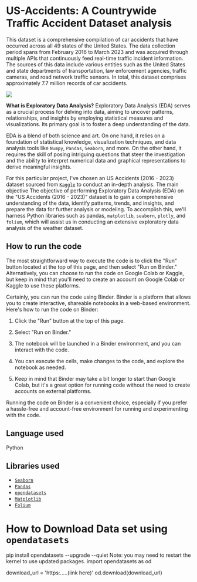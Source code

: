 # US-Accidents: A Countrywide Traffic Accident Dataset analysis


This dataset is a comprehensive compilation of car accidents that have occurred across all 49 states of the United States. The data collection period spans from February 2016 to March 2023 and was acquired through multiple APIs that continuously feed real-time traffic incident information. The sources of this data include various entities such as the United States and state departments of transportation, law enforcement agencies, traffic cameras, and road network traffic sensors. In total, this dataset comprises approximately 7.7 million records of car accidents.

![](https://i.imgur.com/ThC4Pqq.png)


**What is Exploratory Data Analysis?**
Exploratory Data Analysis (EDA) serves as a crucial process for delving into data, aiming to uncover patterns, relationships, and insights by employing statistical measures and visualizations. Its primary goal is to foster a deep understanding of the data.

EDA is a blend of both science and art. On one hand, it relies on a foundation of statistical knowledge, visualization techniques, and data analysis tools like `Numpy`, `Pandas`, `Seaborn`, and more. On the other hand, it requires the skill of posing intriguing questions that steer the investigation and the ability to interpret numerical data and graphical representations to derive meaningful insights.

For this particular project, I've chosen an US Accidents (2016 - 2023) dataset sourced from [`Kaggle`](https://www.kaggle.com/datasets) to conduct an in-depth analysis. The main objective The objective of performing Exploratory Data Analysis (EDA) on the "US Accidents (2016 - 2023)" dataset is to gain a comprehensive understanding of the data, identify patterns, trends, and insights, and prepare the data for further analysis or modeling. To accomplish this, we'll harness Python libraries such as pandas, `matplotlib`, `seaborn`, `plotly`, and `folium`, which will assist us in conducting an extensive exploratory data analysis of the weather dataset.

## How to run the code
The most straightforward way to execute the code is to click the "Run" button located at the top of this page, and then select "Run on Binder." Alternatively, you can choose to run the code on Google Colab or Kaggle, but keep in mind that you'll need to create an account on Google Colab or Kaggle to use these platforms.

Certainly, you can run the code using Binder. Binder is a platform that allows you to create interactive, shareable notebooks in a web-based environment. Here's how to run the code on Binder:

1. Click the "Run" button at the top of this page.

2. Select "Run on Binder."

3. The notebook will be launched in a Binder environment, and you can interact with the code.

4. You can execute the cells, make changes to the code, and explore the notebook as needed.

5. Keep in mind that Binder may take a bit longer to start than Google Colab, but it's a great option for running code without the need to create accounts on external platforms.

Running the code on Binder is a convenient choice, especially if you prefer a hassle-free and account-free environment for running and experimenting with the code.


## Language used
Python

## Libraries used
- [`Seaborn`](https://seaborn.pydata.org/)
- [`Pandas`](https://pandas.pydata.org/)
- [`opendatasets`](https://pypi.org/project/opendatasets/)
- [`Matplotlib`](https://matplotlib.org/)
- [`Folium`](https://pypi.org/project/folium/)

# How to Download Data set using `opendatasets`

pip install opendatasets --upgrade --quiet
Note: you may need to restart the kernel to use updated packages.
import opendatasets as od

download_url = 'https:.....(link here)'
od.download(download_url)



